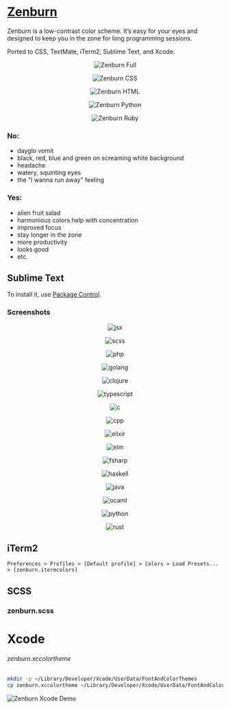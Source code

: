 # [Zenburn](https://github.com/jnurmine/Zenburn/)

Zenburn is a low-contrast color scheme. It’s easy for your eyes and designed to keep you in the zone for long programming sessions.

Ported to CSS, TextMate, iTerm2, Sublime Text, and Xcode.

<p align="center">
  <img src="https://github.com/ryanolsonx/zenburn/raw/revamp-sublime-text/screenshots/full.png" alt="Zenburn Full" />
</p>
<p align="center">
  <img src="https://github.com/ryanolsonx/zenburn/raw/revamp-sublime-text/screenshots/css.png" alt="Zenburn CSS" />
</p>
<p align="center">
  <img src="https://github.com/ryanolsonx/zenburn/raw/revamp-sublime-text/screenshots/html.png" alt="Zenburn HTML" />
</p>
<p align="center">
  <img src="https://github.com/ryanolsonx/zenburn/raw/revamp-sublime-text/screenshots/python.png" alt="Zenburn Python" />
</p>
<p align="center">
  <img src="https://github.com/ryanolsonx/zenburn/raw/revamp-sublime-text/screenshots/ruby.png" alt="Zenburn Ruby" />
</p>

### No:

  - dayglo vomit
  - black, red, blue and green on screaming white background
  - headache
  - watery, squinting eyes
  - the "I wanna run away" feeling

### Yes:

  + alien fruit salad
  + harmonious colors help with concentration
  + improved focus
  + stay longer in the zone
  + more productivity
  + looks good
  + etc.

## Sublime Text

To install it, use [Package Control](https://packagecontrol.io/packages/zenburn).

### Screenshots

<p align="center"><img src="https://github.com/ryanolsonx/zenburn/raw/revamp-sublime-text/screenshots/jsx.png" alt="jsx" /></p>
<p align="center"><img src="https://github.com/ryanolsonx/zenburn/raw/revamp-sublime-text/screenshots/scss.png" alt="scss" /></p>
<p align="center"><img src="https://github.com/ryanolsonx/zenburn/raw/revamp-sublime-text/screenshots/php.png" alt="php" /></p>
<p align="center"><img src="https://github.com/ryanolsonx/zenburn/raw/revamp-sublime-text/screenshots/golang.png" alt="golang" /></p>
<p align="center"><img src="https://github.com/ryanolsonx/zenburn/raw/revamp-sublime-text/screenshots/clojure.png" alt="clojure" /></p>
<p align="center"><img src="https://github.com/ryanolsonx/zenburn/raw/revamp-sublime-text/screenshots/typescript.png" alt="typescript" /></p>
<p align="center"><img src="https://github.com/ryanolsonx/zenburn/raw/revamp-sublime-text/screenshots/c.png" alt="c" /></p>
<p align="center"><img src="https://github.com/ryanolsonx/zenburn/raw/revamp-sublime-text/screenshots/cpp.png" alt="cpp" /></p>
<p align="center"><img src="https://github.com/ryanolsonx/zenburn/raw/revamp-sublime-text/screenshots/elixir.png" alt="elixir" /></p>
<p align="center"><img src="https://github.com/ryanolsonx/zenburn/raw/revamp-sublime-text/screenshots/elm.png" alt="elm" /></p>
<p align="center"><img src="https://github.com/ryanolsonx/zenburn/raw/revamp-sublime-text/screenshots/fsharp.png" alt="fsharp" /></p>
<p align="center"><img src="https://github.com/ryanolsonx/zenburn/raw/revamp-sublime-text/screenshots/haskell.png" alt="haskell" /></p>
<p align="center"><img src="https://github.com/ryanolsonx/zenburn/raw/revamp-sublime-text/screenshots/java.png" alt="java" /></p>
<p align="center"><img src="https://github.com/ryanolsonx/zenburn/raw/revamp-sublime-text/screenshots/ocaml.png" alt="ocaml" /></p>
<p align="center"><img src="https://github.com/ryanolsonx/zenburn/raw/revamp-sublime-text/screenshots/python.png" alt="python" /></p>
<p align="center"><img src="https://github.com/ryanolsonx/zenburn/raw/revamp-sublime-text/screenshots/rust.png" alt="rust" /></p>

## iTerm2

`Preferences > Profiles > [Default profile] > Colors > Load Presets... > [zenburn.itermcolors]`

## SCSS

### zenburn.scss

# Xcode

###### zenburn.xccolortheme

```bash
mkdir -p ~/Library/Developer/Xcode/UserData/FontAndColorThemes
cp zenburn.xccolortheme ~/Library/Developer/Xcode/UserData/FontAndColorThemes
```

![Zenburn Xcode Demo](http://media.colinta.com/zenburn/xcode.png "Zenburn Xcode Demo")
